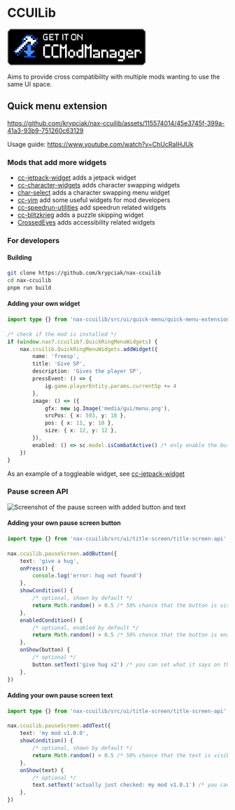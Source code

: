 <!-- markdownlint-disable MD013 MD024 MD001 MD045 -->

# CCUILib

[![CCModManager badge](https://raw.githubusercontent.com/CCDirectLink/CCModManager/refs/heads/master/icon/badge.png)](https://github.com/CCDirectLink/CCModManager)

Aims to provide cross compatibility with multiple mods wanting to use the same UI space.

## Quick menu extension

https://github.com/krypciak/nax-ccuilib/assets/115574014/45e3745f-399a-41a3-93b9-751260c63129

Usage guide: https://www.youtube.com/watch?v=ChUcRaIHJUk

### Mods that add more widgets

- [cc-jetpack-widget](https://github.com/krypciak/cc-jetpack-widget) adds a jetpack widget  
- [cc-character-widgets](https://github.com/krypciak/cc-character-widgets) adds character swapping widgets
- [char-select](https://github.com/CCDirectLink/char-select) adds a character swapping menu widget
- [cc-vim](https://github.com/krypciak/cc-vim) add some useful widgets for mod developers
- [cc-speedrun-utilities](https://github.com/CCDirectLink/cc-speedrun-utilities) add speedrun related widgets
- [cc-blitzkrieg](https://github.com/krypciak/cc-blitzkrieg) adds a puzzle skipping widget
- [CrossedEyes](https://github.com/CCDirectLink/CrossedEyes) adds accessibility related widgets

### For developers

#### Building

```bash
git clone https://github.com/krypciak/nax-ccuilib
cd nax-ccuilib
pnpm run build
```

#### Adding your own widget

```ts
import type {} from 'nax-ccuilib/src/ui/quick-menu/quick-menu-extension'

/* check if the mod is installed */
if (window.nax?.ccuilib?.QuickRingMenuWidgets) {
    nax.ccuilib.QuickRingMenuWidgets.addWidget({
        name: 'freesp',
        title: 'Give SP',
        description: 'Gives the player SP',
        pressEvent: () => {
            ig.game.playerEntity.params.currentSp += 4
        },
        image: () => ({
            gfx: new ig.Image('media/gui/menu.png'),
            srcPos: { x: 593, y: 18 },
            pos: { x: 11, y: 10 },
            size: { x: 12, y: 12 },
        }),
        enabled: () => sc.model.isCombatActive() /* only enable the button when combat is active */
    })
}
```

As an example of a toggleable widget, see [cc-jetpack-widget](https://github.com/krypciak/cc-jetpack-widget/blob/main/src/plugin.ts)

### Pause screen API

![Screenshot of the pause screen with added button and text](https://github.com/user-attachments/assets/ae839baf-ac1d-4a0e-ac79-5ae9f6614047)

#### Adding your own pause screen button

```ts
import type {} from 'nax-ccuilib/src/ui/title-screen/title-screen-api'

nax.ccuilib.pauseScreen.addButton({
    text: 'give a hug',
    onPress() {
        console.log('error: hug not found')
    },
    showCondition() {
        /* optional, shown by default */
        return Math.random() > 0.5 /* 50% chance that the button is visible when opening the pause menu */
    },
    enabledCondition() {
        /* optional, enabled by default */
        return Math.random() > 0.5 /* 50% chance that the button is enabled when opening the pause menu */
    },
    onShow(button) {
        /* optional */
        button.setText('give hug x2') /* you can set what it says on the time of opening the pause menu */
    },
})
```

#### Adding your own pause screen text

```ts
import type {} from 'nax-ccuilib/src/ui/title-screen/title-screen-api'

nax.ccuilib.pauseScreen.addText({
    text: 'my mod v1.0.0',
    showCondition() {
        /* optional, shown by default */
        return Math.random() > 0.5 /* 50% chance that the text is visible when opening the pause menu */
    },
    onShow(text) {
        /* optional */
        text.setText('actually just checked: my mod v1.0.1') /* you can set what it says on the time of opening the pause menu */
    },
})
```

